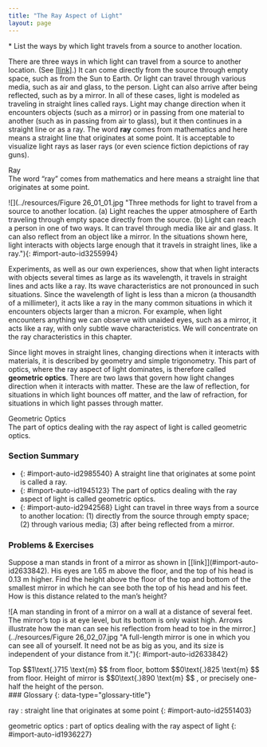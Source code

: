 ```yaml
---
title: "The Ray Aspect of Light"
layout: page
---
```



<div data-type="abstract" markdown="1">
* List the ways by which light travels from a source to another location.

</div>

There are three ways in which light can travel from a source to another location. (See [\[link\]](#import-auto-id3255994).) It can come directly from the source through empty space, such as from the Sun to Earth. Or light can travel through various media, such as air and glass, to the person. Light can also arrive after being reflected, such as by a mirror. In all of these cases, light is modeled as traveling in straight lines called rays. Light may change direction when it encounters objects (such as a mirror) or in passing from one material to another (such as in passing from air to glass), but it then continues in a straight line or as a ray. The word **ray** comes from mathematics and here means a straight line that originates at some point. It is acceptable to visualize light rays as laser rays (or even science fiction depictions of ray guns).

<div data-type="note" data-has-label="true" data-label="" markdown="1">
<div data-type="title">
Ray
</div>
The word “ray” comes from mathematics and here means a straight line that originates at some point.

</div>

 ![](../resources/Figure 26_01_01.jpg "Three methods for light to travel from a source to another location. (a) Light reaches the upper atmosphere of Earth traveling through empty space directly from the source. (b) Light can reach a person in one of two ways. It can travel through media like air and glass. It can also reflect from an object like a mirror. In the situations shown here, light interacts with objects large enough that it travels in straight lines, like a ray."){: #import-auto-id3255994}

Experiments, as well as our own experiences, show that when light interacts with objects several times as large as its wavelength, it travels in straight lines and acts like a ray. Its wave characteristics are not pronounced in such situations. Since the wavelength of light is less than a micron (a thousandth of a millimeter), it acts like a ray in the many common situations in which it encounters objects larger than a micron. For example, when light encounters anything we can observe with unaided eyes, such as a mirror, it acts like a ray, with only subtle wave characteristics. We will concentrate on the ray characteristics in this chapter.

Since light moves in straight lines, changing directions when it interacts with materials, it is described by geometry and simple trigonometry. This part of optics, where the ray aspect of light dominates, is therefore called **geometric optics**. There are two laws that govern how light changes direction when it interacts with matter. These are the law of reflection, for situations in which light bounces off matter, and the law of refraction, for situations in which light passes through matter.

<div data-type="note" data-has-label="true" data-label="" markdown="1">
<div data-type="title">
Geometric Optics
</div>
The part of optics dealing with the ray aspect of light is called geometric optics.

</div>

### Section Summary

* {: #import-auto-id2985540} A straight line that originates at some point is called a ray.
* {: #import-auto-id1945123} The part of optics dealing with the ray aspect of light is called geometric optics.
* {: #import-auto-id2942568} Light can travel in three ways from a source to another location: (1) directly from the source through empty space; (2) through various media; (3) after being reflected from a mirror.

### Problems &amp; Exercises

<div data-type="exercise" data-element-type="problem-exercises">
<div data-type="problem" markdown="1">
Suppose a man stands in front of a mirror as shown in [[link]](#import-auto-id2633842). His eyes are 1.65 m above the floor, and the top of his head is 0.13 m higher. Find the height above the floor of the top and bottom of the smallest mirror in which he can see both the top of his head and his feet. How is this distance related to the man’s height?

![A man standing in front of a mirror on a wall at a distance of several feet. The mirror&#x2019;s top is at eye level, but its bottom is only waist high. Arrows illustrate how the man can see his reflection from head to toe in the mirror.](../resources/Figure 26_02_07.jpg "A full-length mirror is one in which you can see all of yourself. It need not be as big as you, and its size is independent of your distance from it."){: #import-auto-id2633842}


</div>
<div data-type="solution" markdown="1">
Top  $$1\text{.}715 \text{m} $$
 from floor, bottom  $$0\text{.}825 \text{m} $$
 from floor. Height of mirror is  $$0\text{.}890 \text{m} $$
, or precisely one-half the height of the person.

</div>
</div>

<div data-type="glossary" markdown="1">
### Glossary
{: data-type="glossary-title"}

ray
: straight line that originates at some point
{: #import-auto-id2551403}

geometric optics
: part of optics dealing with the ray aspect of light
{: #import-auto-id1936227}

</div>
